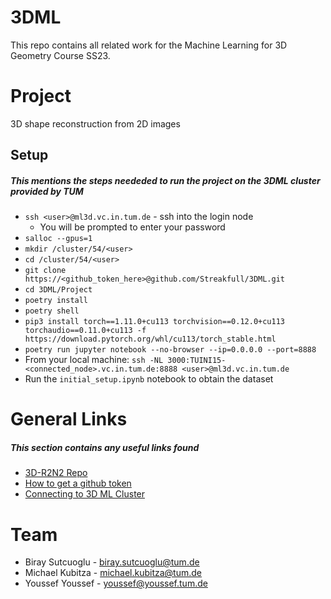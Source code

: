 # 3DML

This repo contains all related work for the Machine Learning for 3D Geometry Course SS23.

# Project

3D shape reconstruction from 2D images

## Setup

##### This mentions the steps neededed to run the project on the 3DML cluster provided by TUM

- `ssh <user>@ml3d.vc.in.tum.de` - ssh into the login node
  - You will be prompted to enter your password
- `salloc --gpus=1`
- `mkdir /cluster/54/<user>`
- `cd /cluster/54/<user>`
- `git clone https://<github_token_here>@github.com/Streakfull/3DML.git`
- `cd 3DML/Project`
- `poetry install`
- `poetry shell`
- `pip3 install torch==1.11.0+cu113 torchvision==0.12.0+cu113 torchaudio==0.11.0+cu113 -f https://download.pytorch.org/whl/cu113/torch_stable.html`
- `poetry run jupyter notebook --no-browser --ip=0.0.0.0 --port=8888`
- From your local machine: `ssh -NL 3000:TUINI15-<connected_node>.vc.in.tum.de:8888 <user>@ml3d.vc.in.tum.de`
- Run the `initial_setup.ipynb` notebook to obtain the dataset

# General Links

##### This section contains any useful links found

- [3D-R2N2 Repo](https://github.com/chrischoy/3D-R2N2)
- [How to get a github token](https://docs.github.com/en/enterprise-server@3.4/authentication/keeping-your-account-and-data-secure/managing-your-personal-access-tokens)
- [Connecting to 3D ML Cluster](https://www.moodle.tum.de/pluginfile.php/4556578/mod_resource/content/1/ML3D%20Compute%20Cluster.pdf)

# Team

- Biray Sutcuoglu - biray.sutcuoglu@tum.de
- Michael Kubitza - michael.kubitza@tum.de
- Youssef Youssef - youssef@youssef.tum.de
